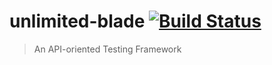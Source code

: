 # unlimited-blade [![Build Status](https://travis-ci.org/naiteluo/unlimited-blade.svg)](https://travis-ci.org/naiteluo/unlimited-blade)

> An API-oriented Testing Framework
